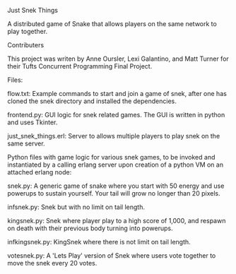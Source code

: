 Just Snek Things

A distributed game of Snake that allows players on the same network to
play together.


Contributers

This project was writen by Anne Oursler, Lexi Galantino, and Matt Turner
for their Tufts Concurrent Programming Final Project.


Files:

flow.txt: Example commands to start and join a game of snek, after one
          has cloned the snek directory and installed the dependencies. 

frontend.py: GUI logic for snek related games. The GUI is written in
             python and uses Tkinter.

just_snek_things.erl: Server to allows multiple players to play snek on
                      the same server.

Python files with game logic for various snek games, to be invoked and
instantiated by a calling erlang server upon creation of a python VM on
an attached erlang node:

snek.py: A generic game of snake where you start with 50 energy and use
         powerups to sustain yourself. Your tail will grow no longer than
         20 pixels.

infsnek.py: Snek but with no limit on tail length.

kingsnek.py: Snek where player play to a high score of 1,000, and respawn
             on death with their previous body turning into powerups.

infkingsnek.py: KingSnek where there is not limit on tail length.

votesnek.py: A 'Lets Play' version of Snek where users vote together to
             move the snek every 20 votes.
